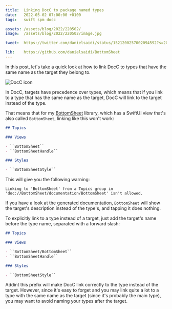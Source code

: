 ```yaml
---
title:  Linking DocC to package named types
date:   2022-05-02 07:00:00 +0100
tags:   swift spm docc

assets: /assets/blog/2022/220502/
image:  /assets/blog/2022/220502/image.jpg

tweet:  https://twitter.com/danielsaidi/status/1521200257002094592?s=20&t=wF1kbk5Nxm27t6vxQ1OeLQ

lib:    https://github.com/danielsaidi/BottomSheet
---
```


In this post, let's take a quick look at how to link DocC to types that have the same name as the target they belong to.

![DocC icon]({{page.image}})

In DocC, targets have precedence over types, which means that if you link to a type that has the same name as the target, DocC will link to the target instead of the type.

That means that for my [BottomSheet]({{page.lib}}) library, which has a SwiftUI view that's also called `BottomSheet`, linking like this won't work:

```markdown
## Topics

### Views

- ``BottomSheet``
- ``BottomSheetHandle``

### Styles

- ``BottomSheetStyle``
```

This will give you the following warning:

```
Linking to 'BottomSheet' from a Topics group in 'doc://BottomSheet/documentation/BottomSheet' isn't allowed.
```

If you have a look at the generated documentation, `BottomSheet` will show the target's description instead of the type's, and tapping it does nothing.

To explicitly link to a type instead of a target, just add the target's name before the type name, separated with a forward slash:

```markdown
## Topics

### Views

- ``BottomSheet/BottomSheet``
- ``BottomSheetHandle``

### Styles

- ``BottomSheetStyle``
```

Addint this prefix will make DocC link correctly to the type instead of the target. However, since it's easy to forget and you may link quite a lot to a type with the same name as the target (since it's probably the main type), you may want to avoid naming your types after the target.